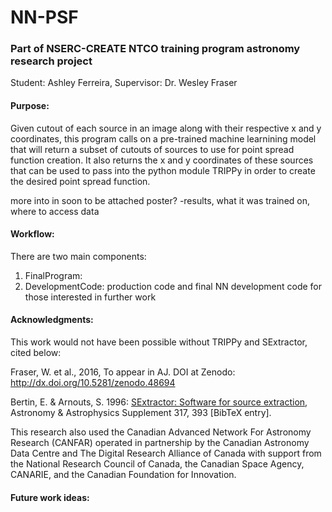 # NN-PSF
### Part of NSERC-CREATE NTCO training program astronomy research project
Student: Ashley Ferreira, Supervisor: Dr. Wesley Fraser

#### Purpose:

Given cutout of each source in an image along with their respective x and y coordinates, this program calls on a pre-trained machine learnining model that will return a subset of cutouts of sources to use for point spread function creation. It also returns the x and y coordinates of these sources that can be used to pass into the python module TRIPPy in order to create the desired point spread function.

more into in soon to be attached poster?
-results, what it was trained on, where to access data

#### Workflow:

There are two main components: 
1. FinalProgram: 
2. DevelopmentCode:
production code and final NN
development code for those interested in further work


#### Acknowledgments:

This work would not have been possible without TRIPPy and SExtractor, cited below:

Fraser, W. et al., 2016, To appear in AJ. DOI at Zenodo: http://dx.doi.org/10.5281/zenodo.48694

Bertin, E. & Arnouts, S. 1996: [SExtractor: Software for source extraction](https://ui.adsabs.harvard.edu/abs/1996A%26AS..117..393B/abstract), Astronomy & Astrophysics Supplement 317, 393 [BibTeX entry].

This research also used the Canadian Advanced Network For Astronomy Research (CANFAR) operated in partnership by the  Canadian Astronomy Data Centre and The Digital Research Alliance of Canada with support from the National Research Council of Canada, the Canadian Space Agency, CANARIE, and the Canadian Foundation for Innovation.

#### Future work ideas:
